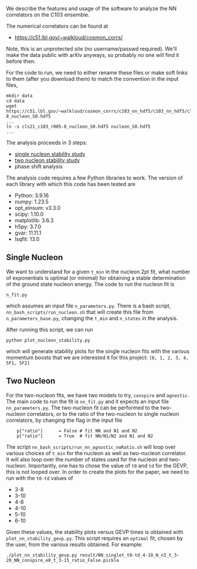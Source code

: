 We describe the features and usage of the software to analyze the NN correlators on the C103 ensemble.

The numerical correlators can be found at
- https://c51.lbl.gov/~walkloud/cosmon_corrs/

Note, this is an unprotected site (no username/passwd required).  We'll make the data public with arXiv anyways, so probably no one will find it before then.

For the code to run, we need to either rename these files or make soft links to them (after you download them) to match the convention in the input files,
```
mkdir data
cd data
wget https://c51.lbl.gov/~walkloud/cosmon_corrs/c103_nn_hdf5/c103_nn_hdf5/cls21_c103_r005-8_nucleon_S0.hdf5
...
ln -s cls21_c103_r005-8_nucleon_S0.hdf5 nucleon_S0.hdf5
...
```


The analysis proceeds in 3 steps:
- [single nucleon stability study](#single-nucleon)
- [two nucleon stability study](#two-nucleon)
- phase shift analysis

The analysis code requires a few Python libraries to work.  The version of each library with which this code has been tested are
- Python: 3.9.16
- numpy: 1.23.5
- opt_einsum: v3.3.0
- scipy: 1.10.0
- matplotlib: 3.6.3
- h5py: 3.7.0
- gvar: 11.11.1
- lsqfit: 13.0



## Single Nucleon

We want to understand for a given `t_min` in the nucleon 2pt fit, what number of exponentials is optimal (or minimal) for obtaining a stable determination of the ground state nucleon energy.  The code to run the nucleon fit is
```
n_fit.py
```
which assumes an input file `n_parameters.py`.  There is a bash script, `nn_bash_scripts/run_nucleon.sh` that will create this file from `n_parameters_base.py`, changing the `t_min` and `n_states` in the analysis.

After running this script, we can run
```
python plot_nucleon_stability.py
```
which will generate stability plots for the single nucleon fits with the various momentum boosts that we are interested it for this project: `[0, 1, 2, 3, 4, 5F1, 5F2]`

## Two Nucleon

For the two-nucleon fits, we have two models to try, `conspire` and `agnostic`.
The main code to run the fit is `nn_fit.py` and it expects an input file `nn_parameters.py`.  The two-nucleon fit can be performed to the two-nucleon correlators, or to the ratio of the two-nucleon to single nucleon correlators, by changing the flag in the input file
```
    p["ratio"]      = False # fit NN and N1 and N2 
    p["ratio"]      = True  # fit NN/N1/N2 and N1 and N2
```
The script `nn_bash_scripts/run_nn_agnostic_noRatio.sh` will loop over various choices of `t_min` for the nucleon as well as two-nucleon correlator.  It will also loop over the number of states used for the nucleon and two-nucleon.  Importantly, one has to chose the value of `t0` and `td` for the GEVP, this is not looped over.  In order to create the plots for the paper, we need to run with the `t0-td` values of 
- 3-8
- 3-10
- 4-8
- 4-10
- 5-10
- 6-10

Given these values, the stability plots versus GEVP times is obtained with `plot_nn_stability_gevp.py`.  This script requires an `optimal` fit, chosen by the user, from the various results obtained.  For example:
```
./plot_nn_stability_gevp.py result/NN_singlet_t0-td_4-10_N_n3_t_3-20_NN_conspire_e0_t_3-15_ratio_False.pickle
```

